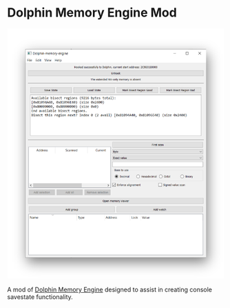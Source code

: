 # Dolphin Memory Engine Mod

![Screenshot](/Docs/screenshot.png)

A mod of [Dolphin Memory Engine](https://github.com/aldelaro5/Dolphin-memory-engine) designed to assist in creating console savestate functionality.